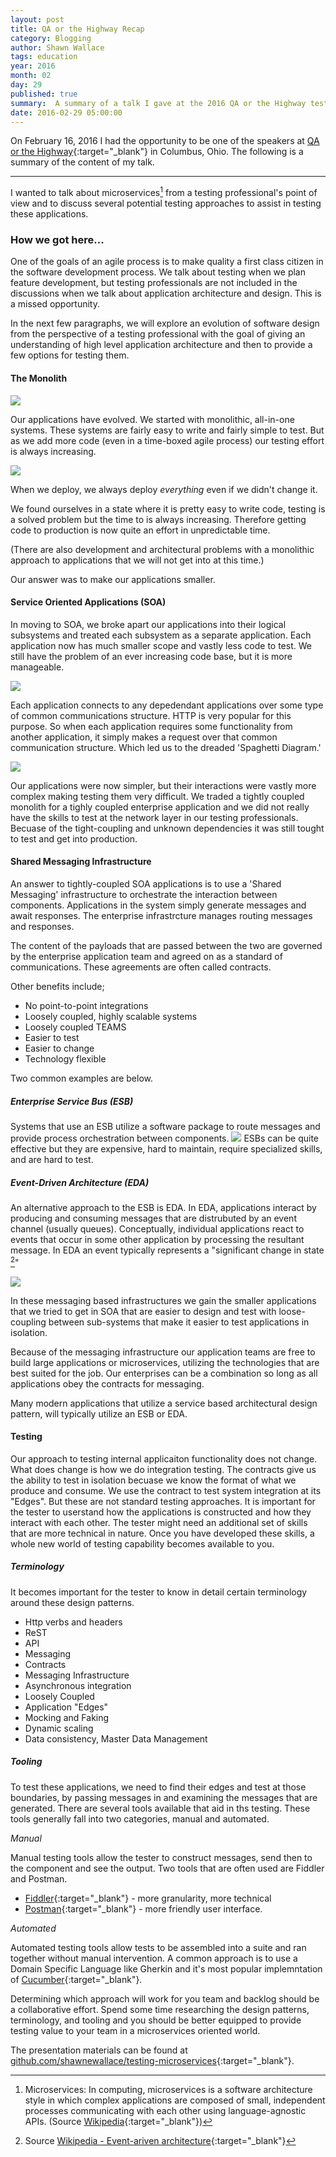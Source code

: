 ```yaml
---
layout: post
title: QA or the Highway Recap
category: Blogging
author: Shawn Wallace
tags: education
year: 2016
month: 02
day: 29
published: true
summary:  A summary of a talk I gave at the 2016 QA or the Highway tester conference.
date: 2016-02-29 05:00:00
---
```

On February 16, 2016 I had the opportunity to be one of the speakers at [QA or the Highway](http://qaorthehighway.com/){:target="_blank"} in Columbus, Ohio. The following is a summary of the content of my talk.

***

I wanted to talk about microservices[^f2] from a testing professional's point of view and to discuss several potential testing approaches to assist in testing these applications.

### How we got here...
One of the goals of an agile process is to make quality a first class citizen in the software development process. We talk about testing when we plan feature development, but testing professionals are not included in the discussions when we talk about application architecture and design. This is a missed opportunity.

In the next few paragraphs, we will explore an evolution of software design from the perspective of a testing professional with the goal of giving an understanding of high level application architecture and then to provide a few options for testing them.

#### The Monolith

![](/assets/img/monolith.png)

Our applications have evolved. We started with monolithic, all-in-one systems. These systems are fairly easy to write and fairly simple to test. But as we add more code (even in a time-boxed agile process) our testing effort is always increasing.

![](/assets/img/time-to-test-vs-time-to-code.png)

When we deploy, we always deploy *everything* even if we didn't change it.

We found ourselves in a state where it is pretty easy to write code, testing is a solved problem but the time to is always increasing. Therefore getting code to production is now quite an effort in unpredictable time.

(There are also development and architectural problems with a monolithic approach to applications that we will not get into at this time.)

Our answer was to make our applications smaller.

#### Service Oriented Applications (SOA)

In moving to SOA, we broke apart our applications into their logical subsystems and treated each subsystem as a separate application. Each application now has much smaller scope and vastly less code to test. We still have the problem of an ever increasing code base, but it is more manageable.

![](/assets/img/soa.png)

Each application connects to any depedendant applications over some type of common communications structure. HTTP is very popular for this purpose. So when each application requires some functionality from another application, it simply makes a request over that common communication structure. Which led us to the dreaded 'Spaghetti Diagram.' 

![](/assets/img/spaghetti-diagram.png)

Our applications were now simpler, but their interactions were vastly more complex making testing them very difficult. We traded a tightly coupled monolith for a tighly coupled enterprise application and we did not really have the skills to test at the network layer in our testing professionals. Becuase of the tight-coupling and unknown dependencies it was still tought to test and get into production.

#### Shared Messaging Infrastructure

An answer to tightly-coupled SOA applications is to use a 'Shared Messaging' infrastructure to orchestrate the interaction between components. Applications in the system simply generate messages and await responses. The enterprise infrastrcture manages routing messages and responses.

The content of the payloads that are passed between the two are governed by the enterprise application team and agreed on as a standard of communications. These agreements are often called contracts.

Other benefits include;

* No point-to-point integrations
* Loosely coupled, highly scalable systems
* Loosely coupled TEAMS
* Easier to test
* Easier to change
* Technology flexible

Two common examples are below.

##### Enterprise Service Bus (ESB)
Systems that use an ESB utilize a software package to route messages and provide process orchestration between components.
![](/assets/img/esb.png)
ESBs can be quite effective but they are expensive, hard to maintain, require specialized skills, and are hard to test.

##### Event-Driven Architecture (EDA)
An alternative approach to the ESB is EDA. In EDA, applications interact by producing and consuming messages that are distrubuted by an event channel (usually queues). Conceptually, individual applications react to events that occur in some other application by processing the resultant message. In EDA an event typically represents a "significant change in state [^f3]"

![](/assets/img/eda.png)

In these messaging based infrastructures we gain the smaller applications that we tried to get in SOA that are easier to design and test with loose-coupling between sub-systems that make it easier to test applications in isolation.

Because of the messaging infrastructure our application teams are free to build large applications or microservices, utilizing the technologies that are best suited for the job. Our enterprises can be a combination so long as all applications obey the contracts for messaging.

Many modern applications that utilize a service based architectural design pattern, will typically utilize an ESB or EDA.

#### Testing
Our approach to testing internal applicaiton functionality does not change. What does change is how we do integration testing. The contracts give us the ability to test in isolation becuase we know the format of what we produce and consume. We use the contract to test system integration at its "Edges". But these are not standard testing approaches. It is important for the tester to userstand how the applications is constructed and how they interact with each other. The tester might need an additional set of skills that are more technical in nature. Once you have developed these skills, a whole new world of testing capability becomes available to you.

##### Terminology
It becomes important for the tester to know in detail certain terminology around these design patterns.

* Http verbs and headers
* ReST
* API
* Messaging
* Contracts
* Messaging Infrastructure
* Asynchronous integration
* Loosely Coupled
* Application "Edges"
* Mocking and Faking
* Dynamic scaling
* Data consistency, Master Data Management


##### Tooling
To test these applications, we need to find their edges and test at those boundaries, by passing messages in and examining the messages that are generated. There are several tools available that aid in ths testing. These tools generally fall into two categories, manual and automated.

*Manual*

Manual testing tools allow the tester to construct messages, send then to the component and see the output. Two tools that are often used are Fiddler and Postman.

* [Fiddler](http://www.telerik.com/fiddler){:target="_blank"} - more granularity, more technical
* [Postman](http://www.getpostman.com){:target="_blank"} - more friendly user interface.	

*Automated*

Automated testing tools allow tests to be assembled into a suite and ran together without manual intervention. A common approach is to use a Domain Specific Language like Gherkin and it's most popular implemntation of [Cucumber](https://cucumber.io){:target="_blank"}.

Determining which approach will work for you team and backlog should be a collaborative effort. Spend some time researching the design patterns, terminology, and tooling and you should be better equipped to provide testing value to your team in a microservices oriented world.

The presentation materials can be found at [github.com/shawnewallace/testing-microservices](https://github.com/shawnewallace/testing-microservices){:target="_blank"}.

[^f1]: Source [QA or the Highway](http://qaorthehighway.com/){:target="_blank"}
[^f2]: Microservices: In computing, microservices is a software architecture style in which complex applications are composed of small, independent processes communicating with each other using language-agnostic APIs. (Source [Wikipedia](https://en.wikipedia.org/wiki/Microservices){:target="_blank"})
[^f3]: Source [Wikipedia - Event-ariven architecture](https://en.wikipedia.org/wiki/Event-driven_architecture){:target="_blank"}

